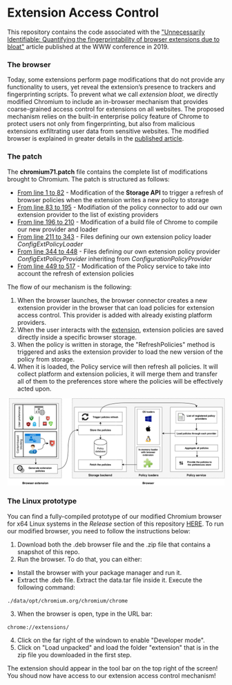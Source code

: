 # Extension Access Control

This repository contains the code associated with the 
["Unnecessarily Identifiable: Quantifying the fingerprintability of browser extensions due to bloat"](https://www.securitee.org/files/extensionbloat_www2019.pdf) article
published at the WWW conference in 2019.

### The browser
Today, some extensions perform page modifications that do not provide any functionality to users, yet reveal the
extension’s presence to trackers and fingerprinting scripts.
To prevent what we call *extension bloat*, we directly modified Chromium to include an in-browser mechanism that provides 
coarse-grained access control for extensions on all websites. 
The proposed mechanism relies on the built-in enterprise policy feature of Chrome to protect users 
not only from fingerprinting, but also from malicious extensions exfiltrating user data from sensitive websites.
The modified browser is explained in greater details in the [published article](https://www.securitee.org/files/extensionbloat_www2019.pdf).


### The patch
The **chromium71.patch** file contains the complete list of modifications brought to Chromium. 
The patch is structured as follows:
* [From line 1 to 82](https://github.com/plaperdr/extension-access-control/blob/master/patch/chromium71.patch#L1) -
Modification of the **Storage API** to trigger a refresh of browser policies when the extension writes a new policy to storage
* [From line 83 to 195](https://github.com/plaperdr/extension-access-control/blob/master/patch/chromium71.patch#L83) -
Modifiation of the policy connector to add our own extension provider to the list of existing providers
* [From line 196 to 210](https://github.com/plaperdr/extension-access-control/blob/master/patch/chromium71.patch#L196) -
Modification of a build file of Chrome to compile our new provider and loader
* [From line 211 to 343](https://github.com/plaperdr/extension-access-control/blob/master/patch/chromium71.patch#L211) -
Files defining our own extension policy loader *ConfigExtPolicyLoader*
* [From line 344 to 448](https://github.com/plaperdr/extension-access-control/blob/master/patch/chromium71.patch#L344) -
Files defining our own extension policy provider *ConfigExtPolicyProvider* inheriting from *ConfigurationPolicyProvider*
* [From line 449 to 517](https://github.com/plaperdr/extension-access-control/blob/master/patch/chromium71.patch#L449) -
Modification of the Policy service to take into account the refresh of extension policies

The flow of our mechanism is the following:
1. When the browser launches, the browser connector creates a new extension provider in the browser that can load policies
for extension access control. This provider is added with already existing platform providers.
2. When the user interacts with the [extension](https://github.com/plaperdr/extension-access-control/tree/master/extension), 
extension policies are saved directly inside a specific browser storage.
3. When the policy is written in storage, the "RefreshPolicies" method is triggered and asks the extension provider to load 
the new version of the policy from storage.
4. When it is loaded, the Policy service will then refresh all policies. It will collect platform and extension policies,
it will merge them and transfer all of them to the preferences store where the policies will be effectively acted upon.

![Overview of the implementation](implementation.png)


### The Linux prototype
You can find a fully-compiled prototype of our modified Chromium browser for x64 Linux systems 
in the _Release_ section of this repository 
[HERE](https://github.com/plaperdr/extension-access-control/releases). 
To run our modified browser, you need to follow the instructions below:
1. Download both the .deb browser file and the .zip file that contains a snapshot of this repo.
2. Run the browser. To do that, you can either:
  * Install the browser with your package manager and run it.
  * Extract the .deb file. Extract the data.tar file inside it. Execute the following command:
```
./data/opt/chromium.org/chromium/chrome
```
3.  When the browser is open, type in the URL bar:
```
chrome://extensions/
``` 
4. Click on the far right of the windown to enable "Developer mode".
5. Click on "Load unpacked" and load the folder "extension" that is in the zip file you downloaded in the first step.

The extension should appear in the tool bar on the top right of the screen! You shoud now have access to our extension 
access control mechanism!
